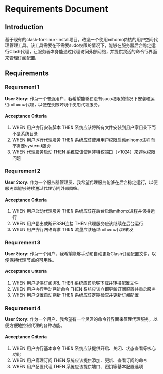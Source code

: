 # Requirements Document

## Introduction

基于现有的clash-for-linux-install项目，改造一个使用mihomo内核的用户空间代理管理工具。该工具需要在不需要sudo权限的情况下，能够在服务器后台稳定运行Clash代理，让服务器本身能通过代理访问外部网络，并提供灵活的命令行界面来管理订阅配置。

## Requirements

### Requirement 1

**User Story:** 作为一个普通用户，我希望能够在没有sudo权限的情况下安装和运行mihomo代理，以便在受限环境中使用代理服务。

#### Acceptance Criteria

1. WHEN 用户执行安装脚本 THEN 系统应该将所有文件安装到用户家目录下而不是系统目录
2. WHEN 用户运行代理服务 THEN 系统应该使用用户权限启动mihomo进程而不需要systemd服务
3. WHEN 代理服务启动 THEN 系统应该使用非特权端口（>1024）来避免权限问题

### Requirement 2

**User Story:** 作为一个服务器管理员，我希望代理服务能够在后台稳定运行，以便服务器能够持续通过代理访问外部网络。

#### Acceptance Criteria

1. WHEN 用户启动代理服务 THEN 系统应该在后台启动mihomo进程并保持运行
2. WHEN 用户登出或断开SSH连接 THEN 代理服务应该继续在后台运行
3. WHEN 用户执行网络请求 THEN 流量应该通过mihomo代理转发

### Requirement 3

**User Story:** 作为一个用户，我希望能够手动和自动更新Clash订阅配置文件，以便保持代理节点的可用性。

#### Acceptance Criteria

1. WHEN 用户提供订阅URL THEN 系统应该能够下载并转换配置文件
2. WHEN 用户执行手动更新命令 THEN 系统应该立即更新订阅配置并重启服务
3. WHEN 用户设置自动更新 THEN 系统应该定期检查并更新订阅配置

### Requirement 4

**User Story:** 作为一个用户，我希望有一个灵活的命令行界面来管理代理服务，以便方便地控制代理的各种功能。

#### Acceptance Criteria

1. WHEN 用户执行基本命令 THEN 系统应该提供开启、关闭、状态查看等核心功能
2. WHEN 用户管理订阅 THEN 系统应该提供添加、更新、查看订阅的命令
3. WHEN 用户配置代理 THEN 系统应该提供端口、密钥等基本配置选项